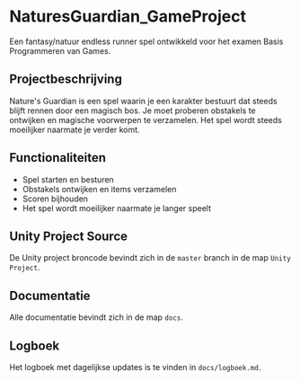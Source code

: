 # NaturesGuardian_GameProject

Een fantasy/natuur endless runner spel ontwikkeld voor het examen Basis Programmeren van Games.

## Projectbeschrijving
Nature's Guardian is een spel waarin je een karakter bestuurt dat steeds blijft rennen door een magisch bos. Je moet proberen obstakels te ontwijken en magische voorwerpen te verzamelen. Het spel wordt steeds moeilijker naarmate je verder komt.

## Functionaliteiten
- Spel starten en besturen
- Obstakels ontwijken en items verzamelen
- Scoren bijhouden
- Het spel wordt moeilijker naarmate je langer speelt

## Unity Project Source
De Unity project broncode bevindt zich in de `master` branch in de map `Unity Project`.

## Documentatie
Alle documentatie bevindt zich in de map `docs`.

## Logboek
Het logboek met dagelijkse updates is te vinden in `docs/logboek.md`.
